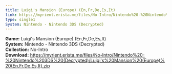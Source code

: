 ```yaml
---
title: Luigi's Mansion (Europe) (En,Fr,De,Es,It)
link: https://myrient.erista.me/files/No-Intro/Nintendo%20-%20Nintendo%203DS%20(Decrypted)/Luigi's%20Mansion%20(Europe)%20(En,Fr,De,Es,It).zip
type: single1
System: Nintendo - Nintendo 3DS (Decrypted)
---
```

<b>Game:</b> Luigi's Mansion (Europe) (En,Fr,De,Es,It)<br>
<b>System:</b> Nintendo - Nintendo 3DS (Decrypted)<br>
<b>Collection:</b> No-Intro<br>
<b>Download:</b> https://myrient.erista.me/files/No-Intro/Nintendo%20-%20Nintendo%203DS%20(Decrypted)/Luigi's%20Mansion%20(Europe)%20(En,Fr,De,Es,It).zip